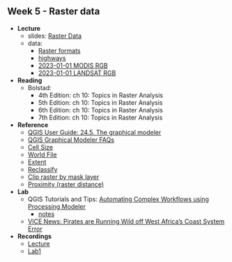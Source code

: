 ## Week 5 - Raster data

-   **Lecture**
    - slides: [Raster Data]()
    - data: 
        - [Raster formats](raster_formats.zip)
        - [highways](highways.zip)
        - [2023-01-01 MODIS RGB](https://ucsb.box.com/s/8eyqzb81v6wcneibguyls4cpfde6vq1v)
        - [2023-01-01 LANDSAT RGB](https://ucsb.box.com/s/3dfyjel4fxxpwuqipqddkfoainz7m7p9)
-   **Reading**
    - Bolstad:
        - 4th Edition: ch 10: Topics in Raster Analysis
        - 5th Edition: ch 10: Topics in Raster Analysis
        - 6th Edition: ch 10: Topics in Raster Analysis
        - 7th Edition: ch 10: Topics in Raster Analysis
-   **Reference**
    - [QGIS User Guide: 24.5. The graphical modeler](https://docs.qgis.org/3.22/en/docs/user_manual/processing/modeler.html)
    - [QGIS Graphical Modeler FAQs](../../general/graphical_modeler_faq.md)
    - [Cell Size](https://desktop.arcgis.com/en/arcmap/latest/manage-data/raster-and-images/cell-size-of-raster-data.htm)
    - [World File](https://desktop.arcgis.com/en/arcmap/latest/manage-data/raster-and-images/world-files-for-raster-datasets.htm)
    - [Extent](https://docs.qgis.org/3.22/en/docs/training_manual/processing/extents.html)
    - [Reclassify](https://docs.qgis.org/3.22/en/docs/user_manual/processing_algs/qgis/rasteranalysis.html#qgisreclassifybytable)
    - [Clip raster by mask layer](https://docs.qgis.org/3.22/en/docs/user_manual/processing_algs/gdal/rasterextraction.html#gdalcliprasterbymasklayer)
    - [Proximity (raster distance)](https://docs.qgis.org/3.22/en/docs/user_manual/processing_algs/gdal/rasteranalysis.html#proximity-raster-distance)
-   **Lab**
    -   QGIS Tutorials and Tips: [Automating Complex Workflows using Processing Modeler](https://www.qgistutorials.com/en/docs/3/processing_graphical_modeler.html)
        -   [notes](tutorial_notes.md)
    - [VICE News: Pirates are Running Wild off West Africa’s Coast System Error](https://www.youtube.com/watch?v=6XtuPck0b4U)
-   **Recordings**
    - [Lecture](https://ucsb.box.com/s/p8xtj0htsd1xfronl7r7iagixncdj36b)
    - [Lab1](https://ucsb.box.com/s/hn8d5pv90hju7tsz6uemmlstlmphnb4m)
